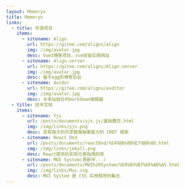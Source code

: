 ```yaml
---
layout: Memorys
title: Memorys
links:
  - title: 开源项目
    items:
      - sitename: Align
        url: https://gitee.com/aligns/align
        img: /img/avatar.jpg
        desc: Vue3博客项目，vue技能实践网站
      - sitename: Align-server
        url: https://gitee.com/aligns/Align-server
        img: /img/avatar.jpg
        desc: 基于egg的博客后台  
      - sitename: Avidor
        url: https://gitee.com/aligns/avditor
        img: /img/avatar.jpg
        desc: 与本站结合的markdown编辑器
  - title: 技术文档
    items:
      - sitename: Yjs
        url: /posts/documents/yjs.js/基础概念.html
        img: /img/links/yjs.png
        desc: 具有强大的共享数据抽象能力的 CRDT 框架
      - sitename: React Dnd
        url: /posts/documents/reactDnd/%E4%BB%8B%E7%BB%8D.html
        img: /img/links/jekyll.png
        desc: React提供的实现元素拖拽的库
      - sitename: MUI Systom(更新中...)
        url: /posts/documents/MUI%20System/%E8%B5%B7%E6%AD%A5.html
        img: /img/links/Mui.svg
        desc: MUI System 是 CSS 实用程序的集合.
---
```


